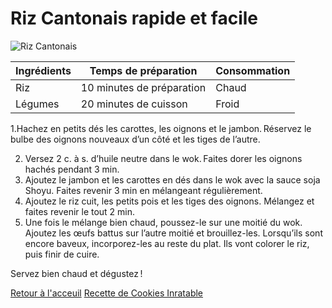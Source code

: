 # Riz Cantonais rapide et facile

![Riz Cantonais](https://www.autourduriz.com/asianfood/wp-content/uploads/2023/02/Riz-cantonais-4-773x773.jpeg)

 

| Ingrédients| Temps de préparation       | Consommation     |
|------------|--------------------------  |----------------- |
| Riz        |10 minutes de préparation   | Chaud            |
| Légumes    |20 minutes de cuisson       | Froid            |

1.Hachez en petits dés les carottes, les oignons et le jambon. Réservez le bulbe des oignons nouveaux d’un côté et les tiges de l’autre.

2. Versez 2 c. à s. d’huile neutre dans le wok. Faites dorer les oignons hachés pendant 3 min.
3. Ajoutez le jambon et les carottes en dés dans le wok avec la sauce soja Shoyu. Faites revenir 3 min en mélangeant régulièrement.
4. Ajoutez le riz cuit, les petits pois et les tiges des oignons. Mélangez et faites revenir le tout 2 min.
5. Une fois le mélange bien chaud, poussez-le sur une moitié du wok. Ajoutez les œufs battus sur l’autre moitié et brouillez-les. Lorsqu’ils sont encore baveux, incorporez-les au reste du plat. Ils vont colorer le riz, puis finir de cuire.













Servez bien chaud et dégustez !

[Retour à l'acceuil](index.md)
[Recette de Cookies Inratable](page2.md)
